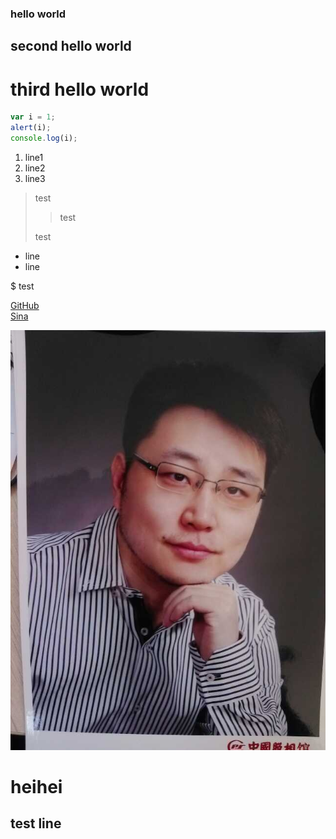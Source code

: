 ### hello world
## second hello world
# third hello world

```js
var i = 1;
alert(i);
console.log(i);
```

1. line1
2. line2
1. line3


> test  
>> test  
>
> test

 * line
 * line

 $ test  

[GitHub](http://github.com)  
[Sina](http://www.sina.com)  

![my image](IMG_3583.JPG)  
# heihei  
## test line  
